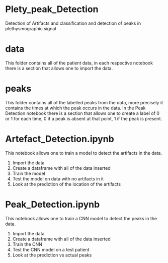 # Plety_peak_Detection
Detection of Artifacts and classification and detection of peaks in plethysmographic signal  

# data
This folder contains all of the patient data, in each respective notebook there is a section that allows one to import the data.

# peaks
This folder contains all of the labelled peaks from the data, more precisely it contains the times at which the peak occurs in the data. 
In the Peak Detection notebook there is a section that allows one to create a label of 0 or 1 for each time, 0 if a peak is absent at that point,
1 if the peak is present.

# Artefact_Detection.ipynb
This notebook allows one to train a model to detect the artifacts in the data.

1) Import the data
2) Create a dataframe with all of the data inserted
3) Train the model
4) Test the model on data with no artifacts in it
5) Look at the prediction of the location of the artifacts

# Peak_Detection.ipynb
This notebook allows one to train a CNN model to detect the peaks in the data.

1) Import the data
2) Create a dataframe with all of the data inserted
3) Train the CNN
4) Test the CNN model on a test patient
5) Look at the prediction vs actual peaks
